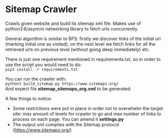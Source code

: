 # Sitemap Crawler

Crawls given website and build its sitemap xml file.
Makes use of python3.6/asyncio networking library to fetch urls concurrently.

General algorithm is similar to BFS: firstly we discover links of the initial url 
(marking initial one as visited), on the next level we fetch links for all the retrieved urls 
on previous level (without going deep immediately) etc.

There is just one requirement mentioned in requirements.txt, so in order to use the script you would need to do:  
```pip3 install -r requirements.txt```
  
You can run the crawler with:  
```python3 build_sitemap.py https://www.sitemaps.org/```  
And expect file **sitemap_sitemaps_org.xml** to be generated.

A few things to notice:
 * Some restrictions were put in place in order not to overwhelm the target site: max amount of levels for crawler to go 
    and max number of links to process on each page. You can amend it **settings.py**
 * The output xml complies with the Sitemap protocol (https://www.sitemaps.org/)
